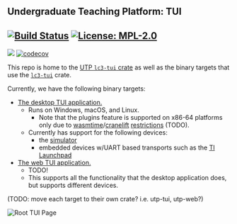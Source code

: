 ## Undergraduate Teaching Platform: TUI

[![Build Status](https://img.shields.io/endpoint.svg?url=https%3A%2F%2Factions-badge.atrox.dev%2Fut-utp%2Ftui%2Fbadge&style=for-the-badge)](https://github.com/ut-utp/tui/actions) [![License: MPL-2.0](https://img.shields.io/github/license/ut-utp/tui?color=orange&style=for-the-badge)](https://opensource.org/licenses/MPL-2.0)
--
[![](https://tokei.rs/b1/github/ut-utp/tui)](https://github.com/ut-utp/tui) [![codecov](https://codecov.io/gh/ut-utp/tui/branch/master/graph/badge.svg)](https://codecov.io/gh/ut-utp/tui)

This repo is home to the [UTP `lc3-tui` crate](tui) as well as the binary targets that use the [`lc3-tui`](tui) crate.

Currently, we have the following binary targets:
  - [The desktop TUI application.](bins/tui.rs)
      + Runs on Windows, macOS, and Linux.
          * Note that the plugins feature is supported on x86-64 platforms only due to [wasmtime](https://wasmtime.dev/)/[cranelift](https://github.com/bytecodealliance/cranelift) [restrictions](https://bytecodealliance.github.io/wasmtime/stability-platform-support.html) (TODO).
      + Currently has support for the following devices:
          * the [simulator](//github.com/ut-utp/prototype/blob/master/baseline-sim)
          * embedded devices w/UART based transports such as the [TI Launchpad](//github.com/ut-utp/tm4c)
  - [The web TUI application.](bins/web.rs)
      + TODO!
      + This supports all the functionality that the desktop application does, but supports different devices.

(TODO: move each target to their own crate? i.e. utp-tui, utp-web?)

![Root TUI Page](https://raw.githubusercontent.com/wiki/ut-utp/tui/root.png)
